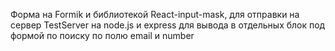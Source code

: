 
Форма на Formik и библиотекой React-input-mask, для отправки на сервер TestServer на node.js и express для вывода в отдельных блок под формой по поиску по полю email и number
